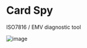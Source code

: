 # Card Spy

ISO7816 / EMV diagnostic tool

![image](https://user-images.githubusercontent.com/171331/142161105-16952df5-0423-437f-a826-9b6259282e67.png)
